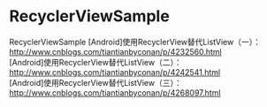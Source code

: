 # RecyclerViewSample
RecyclerViewSample
[Android]使用RecyclerView替代ListView（一）：http://www.cnblogs.com/tiantianbyconan/p/4232560.html</br>
[Android]使用RecyclerView替代ListView（二）：http://www.cnblogs.com/tiantianbyconan/p/4242541.html</br>
[Android]使用RecyclerView替代ListView（三）：http://www.cnblogs.com/tiantianbyconan/p/4268097.html</br>
